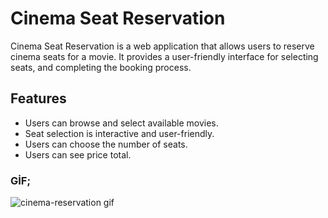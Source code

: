 # Cinema Seat Reservation

Cinema Seat Reservation is a web application that allows users to reserve cinema seats for a movie. It provides a user-friendly interface for selecting seats, and completing the booking process.

## Features

- Users can browse and select available movies.
- Seat selection is interactive and user-friendly.
- Users can choose the number of seats.
- Users can see price total.
  
### GİF; 

![cinema-reservation gif](https://github.com/furkanyagri/cinema-reservation/assets/140657644/f0b62e9f-9e3d-419b-ba9a-25517e2ffe24)



